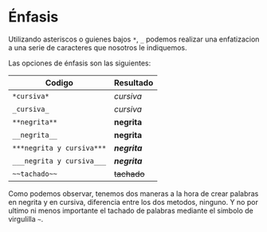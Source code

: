 # Énfasis  
Utilizando asteriscos o guienes bajos `*`, `_` podemos realizar una enfatizacion a una serie de caracteres que nosotros le indiquemos.

Las opciones de énfasis son las siguientes:  


|        **Codigo**         |      **Resultado**       |
|            ---            |          ---             |
|`*cursiva*`                |         *cursiva*        |
|`_cursiva_`                |         _cursiva_        |
|`**negrita**`              |         **negrita**      |
|`__negrita__`              |         __negrita__      |  
|`***negrita y cursiva***`  |        ***negrita***     | 
|`___negrita y cursiva___`  |        ___negrita___     |
|`~~tachado~~`              |        ~~tachado~~     | 

Como podemos observar, tenemos dos maneras a la hora de crear palabras en negrita y en cursiva, diferencia entre los dos metodos, ninguno. Y no por ultimo ni menos importante el tachado de palabras mediante el simbolo de virgulilla `~`.